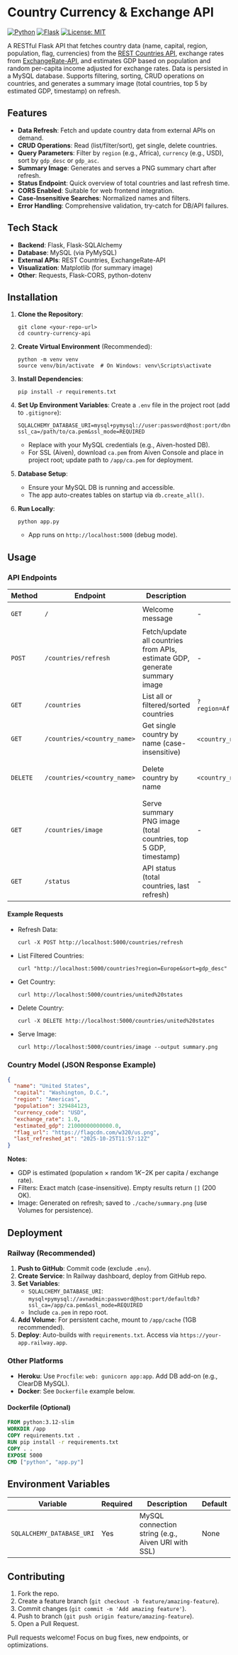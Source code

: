 # Country Currency & Exchange API

[![Python](https://img.shields.io/badge/Python-3.8%2B-blue)](https://www.python.org/)
[![Flask](https://img.shields.io/badge/Flask-2.0%2B-green)](https://flask.palletsprojects.com/)
[![License: MIT](https://img.shields.io/badge/License-MIT-yellow.svg)](https://opensource.org/licenses/MIT)

A RESTful Flask API that fetches country data (name, capital, region, population, flag, currencies) from the [REST Countries API](https://restcountries.com/), exchange rates from [ExchangeRate-API](https://open.er-api.com/), and estimates GDP based on population and random per-capita income adjusted for exchange rates. Data is persisted in a MySQL database. Supports filtering, sorting, CRUD operations on countries, and generates a summary image (total countries, top 5 by estimated GDP, timestamp) on refresh.

## Features

- **Data Refresh**: Fetch and update country data from external APIs on demand.
- **CRUD Operations**: Read (list/filter/sort), get single, delete countries.
- **Query Parameters**: Filter by `region` (e.g., Africa), `currency` (e.g., USD), sort by `gdp_desc` or `gdp_asc`.
- **Summary Image**: Generates and serves a PNG summary chart after refresh.
- **Status Endpoint**: Quick overview of total countries and last refresh time.
- **CORS Enabled**: Suitable for web frontend integration.
- **Case-Insensitive Searches**: Normalized names and filters.
- **Error Handling**: Comprehensive validation, try-catch for DB/API failures.

## Tech Stack

- **Backend**: Flask, Flask-SQLAlchemy
- **Database**: MySQL (via PyMySQL)
- **External APIs**: REST Countries, ExchangeRate-API
- **Visualization**: Matplotlib (for summary image)
- **Other**: Requests, Flask-CORS, python-dotenv

## Installation

1. **Clone the Repository**:

   ```
   git clone <your-repo-url>
   cd country-currency-api
   ```

2. **Create Virtual Environment** (Recommended):

   ```
   python -m venv venv
   source venv/bin/activate  # On Windows: venv\Scripts\activate
   ```

3. **Install Dependencies**:

   ```
   pip install -r requirements.txt
   ```

4. **Set Up Environment Variables**:
   Create a `.env` file in the project root (add to `.gitignore`):

   ```
   SQLALCHEMY_DATABASE_URI=mysql+pymysql://user:password@host:port/dbname?ssl_ca=/path/to/ca.pem&ssl_mode=REQUIRED
   ```

   - Replace with your MySQL credentials (e.g., Aiven-hosted DB).
   - For SSL (Aiven), download `ca.pem` from Aiven Console and place in project root; update path to `/app/ca.pem` for deployment.

5. **Database Setup**:

   - Ensure your MySQL DB is running and accessible.
   - The app auto-creates tables on startup via `db.create_all()`.

6. **Run Locally**:
   ```
   python app.py
   ```
   - App runs on `http://localhost:5000` (debug mode).

## Usage

### API Endpoints

| Method   | Endpoint                    | Description                                                                | Parameters                                  | Response                                                                          |
| -------- | --------------------------- | -------------------------------------------------------------------------- | ------------------------------------------- | --------------------------------------------------------------------------------- |
| `GET`    | `/`                         | Welcome message                                                            | -                                           | `Welcome to the Country Currency & Exchange API`                                  |
| `POST`   | `/countries/refresh`        | Fetch/update all countries from APIs, estimate GDP, generate summary image | -                                           | `{"message": "Countries refreshed successfully"}`                                 |
| `GET`    | `/countries`                | List all or filtered/sorted countries                                      | `?region=Africa&currency=USD&sort=gdp_desc` | JSON array of countries                                                           |
| `GET`    | `/countries/<country_name>` | Get single country by name (case-insensitive)                              | `<country_name>` (e.g., united states)      | JSON object or `{"error": "Country not found"}`                                   |
| `DELETE` | `/countries/<country_name>` | Delete country by name                                                     | `<country_name>`                            | `{"message": "Country deleted successfully"}` or `{"error": "Country not found"}` |
| `GET`    | `/countries/image`          | Serve summary PNG image (total countries, top 5 GDP, timestamp)            | -                                           | PNG file or `{"error": "Summary image not found"}`                                |
| `GET`    | `/status`                   | API status (total countries, last refresh)                                 | -                                           | `{"total_countries": 195, "last_refreshed_at": "2025-10-25T11:57:12Z"}`           |

#### Example Requests

- Refresh Data:

  ```
  curl -X POST http://localhost:5000/countries/refresh
  ```

- List Filtered Countries:

  ```
  curl "http://localhost:5000/countries?region=Europe&sort=gdp_desc"
  ```

- Get Country:

  ```
  curl http://localhost:5000/countries/united%20states
  ```

- Delete Country:

  ```
  curl -X DELETE http://localhost:5000/countries/united%20states
  ```

- Serve Image:
  ```
  curl http://localhost:5000/countries/image --output summary.png
  ```

### Country Model (JSON Response Example)

```json
{
  "name": "United States",
  "capital": "Washington, D.C.",
  "region": "Americas",
  "population": 329484123,
  "currency_code": "USD",
  "exchange_rate": 1.0,
  "estimated_gdp": 21000000000000.0,
  "flag_url": "https://flagcdn.com/w320/us.png",
  "last_refreshed_at": "2025-10-25T11:57:12Z"
}
```

**Notes**:

- GDP is estimated (population × random $1K-$2K per capita / exchange rate).
- Filters: Exact match (case-insensitive). Empty results return `[]` (200 OK).
- Image: Generated on refresh; saved to `./cache/summary.png` (use Volumes for persistence).

## Deployment

### Railway (Recommended)

1. **Push to GitHub**: Commit code (exclude `.env`).
2. **Create Service**: In Railway dashboard, deploy from GitHub repo.
3. **Set Variables**:
   - `SQLALCHEMY_DATABASE_URI`: `mysql+pymysql://avnadmin:password@host:port/defaultdb?ssl_ca=/app/ca.pem&ssl_mode=REQUIRED`
   - Include `ca.pem` in repo root.
4. **Add Volume**: For persistent cache, mount to `/app/cache` (1GB recommended).
5. **Deploy**: Auto-builds with `requirements.txt`. Access via `https://your-app.railway.app`.

### Other Platforms

- **Heroku**: Use `Procfile`: `web: gunicorn app:app`. Add DB add-on (e.g., ClearDB MySQL).
- **Docker**: See `Dockerfile` example below.

#### Dockerfile (Optional)

```dockerfile
FROM python:3.12-slim
WORKDIR /app
COPY requirements.txt .
RUN pip install -r requirements.txt
COPY . .
EXPOSE 5000
CMD ["python", "app.py"]
```

## Environment Variables

| Variable                  | Required | Description                                        | Default |
| ------------------------- | -------- | -------------------------------------------------- | ------- |
| `SQLALCHEMY_DATABASE_URI` | Yes      | MySQL connection string (e.g., Aiven URI with SSL) | None    |

## Contributing

1. Fork the repo.
2. Create a feature branch (`git checkout -b feature/amazing-feature`).
3. Commit changes (`git commit -m 'Add amazing feature'`).
4. Push to branch (`git push origin feature/amazing-feature`).
5. Open a Pull Request.

Pull requests welcome! Focus on bug fixes, new endpoints, or optimizations.

